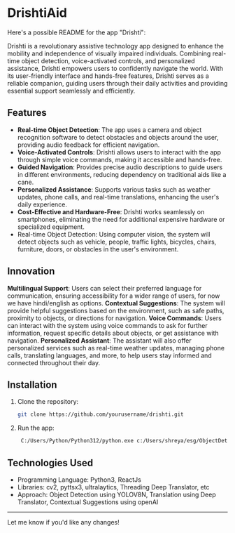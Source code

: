# DrishtiAid

Here's a possible README for the app "Drishti":


Drishti is a revolutionary assistive technology app designed to enhance the mobility and independence of visually impaired individuals. Combining real-time object detection, voice-activated controls, and personalized assistance, Drishti empowers users to confidently navigate the world. With its user-friendly interface and hands-free features, Drishti serves as a reliable companion, guiding users through their daily activities and providing essential support seamlessly and efficiently.

## Features

- **Real-time Object Detection**: The app uses a camera and object recognition software to detect obstacles and objects around the user, providing audio feedback for efficient navigation.
- **Voice-Activated Controls**: Drishti allows users to interact with the app through simple voice commands, making it accessible and hands-free.
- **Guided Navigation**: Provides precise audio descriptions to guide users in different environments, reducing dependency on traditional aids like a cane.
- **Personalized Assistance**: Supports various tasks such as weather updates, phone calls, and real-time translations, enhancing the user's daily experience.
- **Cost-Effective and Hardware-Free**: Drishti works seamlessly on smartphones, eliminating the need for additional expensive hardware or specialized equipment.
- Real-time Object Detection: Using computer vision, the system will detect objects such as vehicle, people, traffic lights, bicycles, chairs, furniture, doors, or obstacles in the user's environment.

## Innovation

**Multilingual Support**: Users can select their preferred language for communication, ensuring accessibility for a wider range of users, for now we have hindi/english as options.
**Contextual Suggestions**: The system will provide helpful suggestions based on the environment, such as safe paths, proximity to objects, or directions for navigation.
**Voice Commands**: Users can interact with the system using voice commands to ask for further information, request specific details about objects, or get assistance with navigation.
**Personalized Assistant**: The assistant will also offer personalized services such as real-time weather updates, managing phone calls, translating languages, and more, to help users stay informed and connected throughout their day.

## Installation

1. Clone the repository:
   ```bash
   git clone https://github.com/yourusername/drishti.git
   ```
3. Run the app:
   ```bash
    C:/Users/Python/Python312/python.exe c:/Users/shreya/esg/ObjectDetectionWithAssistantAndList/2.py  
   ```

## Technologies Used

- Programming Language: Python3, ReactJs 
- Libraries: cv2, pyttsx3, ultralaytics, Threading Deep Translator, etc
- Approach:  Object Detection using YOLOV8N, Translation using Deep Translator, Contextual Suggestions using openAI 

---

Let me know if you'd like any changes!
